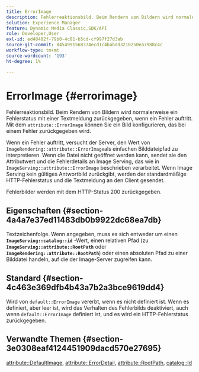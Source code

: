 ```yaml
---
title: ErrorImage
description: Fehlerreaktionsbild. Beim Rendern von Bildern wird normalerweise ein Fehlerstatus mit einer Textmeldung zurückgegeben, wenn ein Fehler auftritt.
solution: Experience Manager
feature: Dynamic Media Classic,SDK/API
role: Developer,User
exl-id: ed48482f-79b0-4c81-b5cd-cf997f27d3ab
source-git-commit: 8454991568374ecd1c4babdd3210250ea7988c4c
workflow-type: tm+mt
source-wordcount: '193'
ht-degree: 1%

---
```


# ErrorImage {#errorimage}

Fehlerreaktionsbild. Beim Rendern von Bildern wird normalerweise ein Fehlerstatus mit einer Textmeldung zurückgegeben, wenn ein Fehler auftritt. Mit dem `attribute::ErrorImage` können Sie ein Bild konfigurieren, das bei einem Fehler zurückgegeben wird.

Wenn ein Fehler auftritt, versucht der Server, den Wert von `ImageRendering::attribute::ErrorImage`als einfachen Bilddateipfad zu interpretieren. Wenn die Datei nicht geöffnet werden kann, sendet sie den Attributwert und die Fehlerdetails an Image Serving, das wie in `ImageServing::attribute::ErrorImage` beschrieben verarbeitet. Wenn Image Serving kein gültiges Antwortbild zurückgibt, werden der standardmäßige HTTP-Fehlerstatus und die Textmeldung an den Client gesendet.

Fehlerbilder werden mit dem HTTP-Status 200 zurückgegeben.

## Eigenschaften {#section-4a4a7e37ed11483db0b9922dc68ea7db}

Textzeichenfolge. Wenn angegeben, muss es sich entweder um einen **`ImageServing::catalog::id`** -Wert, einen relativen Pfad (zu **`ImageServing::attribute::RootPath`** oder **`ImageRendering::attribute::RootPath`**) oder einen absoluten Pfad zu einer Bilddatei handeln, auf die der Image-Server zugreifen kann.

## Standard {#section-4c463e369dfb4b43a7b2a3bce9619dd4}

Wird von `default::ErrorImage` vererbt, wenn es nicht definiert ist. Wenn es definiert, aber leer ist, wird das Verhalten des Fehlerbilds deaktiviert, auch wenn `default::ErrorImage` definiert ist, und es wird ein HTTP-Fehlerstatus zurückgegeben.

## Verwandte Themen {#section-3e0308eaf4124451909dacd570e27695}

[attribute::DefaultImage](../../../../../ir-api/material-cat/image-rendering-api-ref/c-ir-material-catalog/c-ir-attributes-reference/r-ir-defaultpix.md#reference-102c98f9b5d24d2aaaeb756653fb0e6f), [attribute::ErrorDetail](../../../../../ir-api/material-cat/image-rendering-api-ref/c-ir-material-catalog/c-ir-attributes-reference/r-ir-errordetail.md#reference-123b56eed6cf49cea6e0490672b7c53b), [attribute::RootPath](../../../../../ir-api/material-cat/image-rendering-api-ref/c-ir-material-catalog/c-ir-attributes-reference/r-ir-rootpath.md#reference-a4d7c96b62e14fcbad1740c702f160f3), [catalog::Id](../../../../../ir-api/material-cat/image-rendering-api-ref/c-ir-material-catalog/c-ir-material-data-reference/r-ir-id.md#reference-cba2a53a952e403fb57a4e8569f9cf85)
